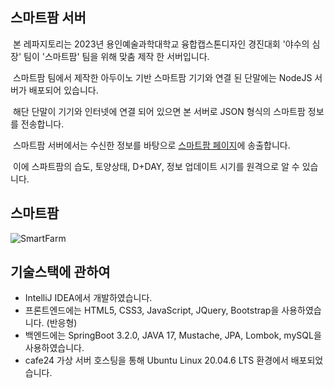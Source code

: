 ## 스마트팜 서버
&nbsp;본 레파지토리는 2023년 용인예술과학대학교 융합캡스톤디자인 경진대회 '야수의 심장' 팀이 '스마트팜' 팀을 위해 맞춤 제작 한 서버입니다.

&nbsp;스마트팜 팀에서 제작한 아두이노 기반 스마트팜 기기와 연결 된 단말에는 NodeJS 서버가 배포되어 있습니다.

&nbsp;해단 단말이 기기와 인터넷에 연결 되어 있으면 본 서버로 JSON 형식의 스마트팜 정보를 전송합니다.

&nbsp;스마트팜 서버에서는 수신한 정보를 바탕으로 [스마트팜 페이지](http://ccsyasu.cafe24.com:8083/index)에 송출합니다.

&nbsp;이에 스파트팜의 습도, 토양상태, D+DAY, 정보 업데이트 시기를 원격으로 알 수 있습니다.

## 스마트팜

![SmartFarm](https://github.com/godokan/SmartFarm/assets/117326245/64cad571-6d9c-4ffb-bd3f-a48e6bd6fac7)

## 기술스택에 관하여
* IntelliJ IDEA에서 개발하였습니다.
* 프론트엔드에는 HTML5, CSS3, JavaScript, JQuery, Bootstrap을 사용하였습니다. (반응형)
* 백엔드에는 SpringBoot 3.2.0, JAVA 17, Mustache, JPA, Lombok, mySQL을 사용하였습니다.
* cafe24 가상 서버 호스팅을 통해 Ubuntu Linux 20.04.6 LTS 환경에서 배포되었습니다.
